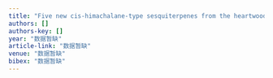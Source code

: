 ```yaml
---
title: "Five new cis-himachalane-type sesquiterpenes from the heartwood of Juniperus chinensis var. tsukusiensis"
authors: []
authors-key: []
year: "数据暂缺"
article-link: "数据暂缺"
venue: "数据暂缺"
bibex: "数据暂缺"
---
```

